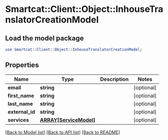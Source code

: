 # Smartcat::Client::Object::InhouseTranslatorCreationModel

## Load the model package
```perl
use Smartcat::Client::Object::InhouseTranslatorCreationModel;
```

## Properties
Name | Type | Description | Notes
------------ | ------------- | ------------- | -------------
**email** | **string** |  | [optional] 
**first_name** | **string** |  | [optional] 
**last_name** | **string** |  | [optional] 
**external_id** | **string** |  | [optional] 
**services** | [**ARRAY[ServiceModel]**](ServiceModel.md) |  | [optional] 

[[Back to Model list]](../README.md#documentation-for-models) [[Back to API list]](../README.md#documentation-for-api-endpoints) [[Back to README]](../README.md)


